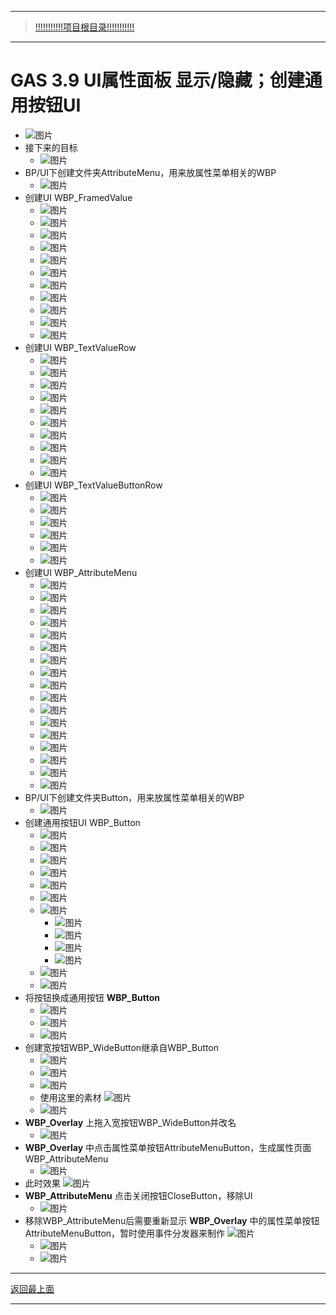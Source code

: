 ___________________________________________________________________________________________
> [!!!!!!!!!!!项目根目录!!!!!!!!!!!](./!!!!!!!!!!!项目目录!!!!!!!!!!!.md)

___________________________________________________________________________________________

# GAS 3.9 UI属性面板 显示/隐藏；创建通用按钮UI
-  ![图片](https://github.com/liyunlong618/MyNote/blob/master/%E8%99%9A%E5%B9%BBC++/%E6%A8%A1%E5%9D%97/GAS/GAS%E7%AC%AC%E4%BA%8C%E5%AD%A3-%E6%9A%97%E9%BB%91%E7%A0%B4%E5%9D%8F%E7%A5%9ELike%E6%B8%B8%E6%88%8F/%E9%85%8D%E5%9B%BE/GAS_3.9/GAS%203.9%20UI%E5%B1%9E%E6%80%A7%E9%9D%A2%E6%9D%BF%20%E6%98%BE%E7%A4%BA_%E9%9A%90%E8%97%8F%EF%BC%9B%E5%88%9B%E5%BB%BA%E9%80%9A%E7%94%A8%E6%8C%89%E9%92%AEUI-%E5%B9%95%E5%B8%83%E5%9B%BE%E7%89%87-83764-11206.png?raw=true)
- 接下来的目标
    -  ![图片](https://github.com/liyunlong618/MyNote/blob/master/%E8%99%9A%E5%B9%BBC++/%E6%A8%A1%E5%9D%97/GAS/GAS%E7%AC%AC%E4%BA%8C%E5%AD%A3-%E6%9A%97%E9%BB%91%E7%A0%B4%E5%9D%8F%E7%A5%9ELike%E6%B8%B8%E6%88%8F/%E9%85%8D%E5%9B%BE/GAS_3.9/GAS%203.9%20UI%E5%B1%9E%E6%80%A7%E9%9D%A2%E6%9D%BF%20%E6%98%BE%E7%A4%BA_%E9%9A%90%E8%97%8F%EF%BC%9B%E5%88%9B%E5%BB%BA%E9%80%9A%E7%94%A8%E6%8C%89%E9%92%AEUI-%E5%B9%95%E5%B8%83%E5%9B%BE%E7%89%87-470630-570850.png?raw=true)
- BP/UI下创建文件夹AttributeMenu，用来放属性菜单相关的WBP
    -  ![图片](https://github.com/liyunlong618/MyNote/blob/master/%E8%99%9A%E5%B9%BBC++/%E6%A8%A1%E5%9D%97/GAS/GAS%E7%AC%AC%E4%BA%8C%E5%AD%A3-%E6%9A%97%E9%BB%91%E7%A0%B4%E5%9D%8F%E7%A5%9ELike%E6%B8%B8%E6%88%8F/%E9%85%8D%E5%9B%BE/GAS_3.9/GAS%203.9%20UI%E5%B1%9E%E6%80%A7%E9%9D%A2%E6%9D%BF%20%E6%98%BE%E7%A4%BA_%E9%9A%90%E8%97%8F%EF%BC%9B%E5%88%9B%E5%BB%BA%E9%80%9A%E7%94%A8%E6%8C%89%E9%92%AEUI-%E5%B9%95%E5%B8%83%E5%9B%BE%E7%89%87-726073-746662.png?raw=true)
- 创建UI  WBP_FramedValue
    -  ![图片](https://github.com/liyunlong618/MyNote/blob/master/%E8%99%9A%E5%B9%BBC++/%E6%A8%A1%E5%9D%97/GAS/GAS%E7%AC%AC%E4%BA%8C%E5%AD%A3-%E6%9A%97%E9%BB%91%E7%A0%B4%E5%9D%8F%E7%A5%9ELike%E6%B8%B8%E6%88%8F/%E9%85%8D%E5%9B%BE/GAS_3.9/GAS%203.9%20UI%E5%B1%9E%E6%80%A7%E9%9D%A2%E6%9D%BF%20%E6%98%BE%E7%A4%BA_%E9%9A%90%E8%97%8F%EF%BC%9B%E5%88%9B%E5%BB%BA%E9%80%9A%E7%94%A8%E6%8C%89%E9%92%AEUI-%E5%B9%95%E5%B8%83%E5%9B%BE%E7%89%87-158429-951573.png?raw=true)
    -  ![图片](https://github.com/liyunlong618/MyNote/blob/master/%E8%99%9A%E5%B9%BBC++/%E6%A8%A1%E5%9D%97/GAS/GAS%E7%AC%AC%E4%BA%8C%E5%AD%A3-%E6%9A%97%E9%BB%91%E7%A0%B4%E5%9D%8F%E7%A5%9ELike%E6%B8%B8%E6%88%8F/%E9%85%8D%E5%9B%BE/GAS_3.9/GAS%203.9%20UI%E5%B1%9E%E6%80%A7%E9%9D%A2%E6%9D%BF%20%E6%98%BE%E7%A4%BA_%E9%9A%90%E8%97%8F%EF%BC%9B%E5%88%9B%E5%BB%BA%E9%80%9A%E7%94%A8%E6%8C%89%E9%92%AEUI-%E5%B9%95%E5%B8%83%E5%9B%BE%E7%89%87-457467-337250.png?raw=true)
    -  ![图片](https://github.com/liyunlong618/MyNote/blob/master/%E8%99%9A%E5%B9%BBC++/%E6%A8%A1%E5%9D%97/GAS/GAS%E7%AC%AC%E4%BA%8C%E5%AD%A3-%E6%9A%97%E9%BB%91%E7%A0%B4%E5%9D%8F%E7%A5%9ELike%E6%B8%B8%E6%88%8F/%E9%85%8D%E5%9B%BE/GAS_3.9/GAS%203.9%20UI%E5%B1%9E%E6%80%A7%E9%9D%A2%E6%9D%BF%20%E6%98%BE%E7%A4%BA_%E9%9A%90%E8%97%8F%EF%BC%9B%E5%88%9B%E5%BB%BA%E9%80%9A%E7%94%A8%E6%8C%89%E9%92%AEUI-%E5%B9%95%E5%B8%83%E5%9B%BE%E7%89%87-720561-456838.png?raw=true)
    -  ![图片](https://github.com/liyunlong618/MyNote/blob/master/%E8%99%9A%E5%B9%BBC++/%E6%A8%A1%E5%9D%97/GAS/GAS%E7%AC%AC%E4%BA%8C%E5%AD%A3-%E6%9A%97%E9%BB%91%E7%A0%B4%E5%9D%8F%E7%A5%9ELike%E6%B8%B8%E6%88%8F/%E9%85%8D%E5%9B%BE/GAS_3.9/GAS%203.9%20UI%E5%B1%9E%E6%80%A7%E9%9D%A2%E6%9D%BF%20%E6%98%BE%E7%A4%BA_%E9%9A%90%E8%97%8F%EF%BC%9B%E5%88%9B%E5%BB%BA%E9%80%9A%E7%94%A8%E6%8C%89%E9%92%AEUI-%E5%B9%95%E5%B8%83%E5%9B%BE%E7%89%87-524282-57341.png?raw=true)
    -  ![图片](https://github.com/liyunlong618/MyNote/blob/master/%E8%99%9A%E5%B9%BBC++/%E6%A8%A1%E5%9D%97/GAS/GAS%E7%AC%AC%E4%BA%8C%E5%AD%A3-%E6%9A%97%E9%BB%91%E7%A0%B4%E5%9D%8F%E7%A5%9ELike%E6%B8%B8%E6%88%8F/%E9%85%8D%E5%9B%BE/GAS_3.9/GAS%203.9%20UI%E5%B1%9E%E6%80%A7%E9%9D%A2%E6%9D%BF%20%E6%98%BE%E7%A4%BA_%E9%9A%90%E8%97%8F%EF%BC%9B%E5%88%9B%E5%BB%BA%E9%80%9A%E7%94%A8%E6%8C%89%E9%92%AEUI-%E5%B9%95%E5%B8%83%E5%9B%BE%E7%89%87-636116-432208.png?raw=true)
    -  ![图片](https://github.com/liyunlong618/MyNote/blob/master/%E8%99%9A%E5%B9%BBC++/%E6%A8%A1%E5%9D%97/GAS/GAS%E7%AC%AC%E4%BA%8C%E5%AD%A3-%E6%9A%97%E9%BB%91%E7%A0%B4%E5%9D%8F%E7%A5%9ELike%E6%B8%B8%E6%88%8F/%E9%85%8D%E5%9B%BE/GAS_3.9/GAS%203.9%20UI%E5%B1%9E%E6%80%A7%E9%9D%A2%E6%9D%BF%20%E6%98%BE%E7%A4%BA_%E9%9A%90%E8%97%8F%EF%BC%9B%E5%88%9B%E5%BB%BA%E9%80%9A%E7%94%A8%E6%8C%89%E9%92%AEUI-%E5%B9%95%E5%B8%83%E5%9B%BE%E7%89%87-893592-135524.png?raw=true)
    -  ![图片](https://github.com/liyunlong618/MyNote/blob/master/%E8%99%9A%E5%B9%BBC++/%E6%A8%A1%E5%9D%97/GAS/GAS%E7%AC%AC%E4%BA%8C%E5%AD%A3-%E6%9A%97%E9%BB%91%E7%A0%B4%E5%9D%8F%E7%A5%9ELike%E6%B8%B8%E6%88%8F/%E9%85%8D%E5%9B%BE/GAS_3.9/GAS%203.9%20UI%E5%B1%9E%E6%80%A7%E9%9D%A2%E6%9D%BF%20%E6%98%BE%E7%A4%BA_%E9%9A%90%E8%97%8F%EF%BC%9B%E5%88%9B%E5%BB%BA%E9%80%9A%E7%94%A8%E6%8C%89%E9%92%AEUI-%E5%B9%95%E5%B8%83%E5%9B%BE%E7%89%87-925716-21648.png?raw=true)
    -  ![图片](https://github.com/liyunlong618/MyNote/blob/master/%E8%99%9A%E5%B9%BBC++/%E6%A8%A1%E5%9D%97/GAS/GAS%E7%AC%AC%E4%BA%8C%E5%AD%A3-%E6%9A%97%E9%BB%91%E7%A0%B4%E5%9D%8F%E7%A5%9ELike%E6%B8%B8%E6%88%8F/%E9%85%8D%E5%9B%BE/GAS_3.9/GAS%203.9%20UI%E5%B1%9E%E6%80%A7%E9%9D%A2%E6%9D%BF%20%E6%98%BE%E7%A4%BA_%E9%9A%90%E8%97%8F%EF%BC%9B%E5%88%9B%E5%BB%BA%E9%80%9A%E7%94%A8%E6%8C%89%E9%92%AEUI-%E5%B9%95%E5%B8%83%E5%9B%BE%E7%89%87-813389-973128.png?raw=true)
    -  ![图片](https://github.com/liyunlong618/MyNote/blob/master/%E8%99%9A%E5%B9%BBC++/%E6%A8%A1%E5%9D%97/GAS/GAS%E7%AC%AC%E4%BA%8C%E5%AD%A3-%E6%9A%97%E9%BB%91%E7%A0%B4%E5%9D%8F%E7%A5%9ELike%E6%B8%B8%E6%88%8F/%E9%85%8D%E5%9B%BE/GAS_3.9/GAS%203.9%20UI%E5%B1%9E%E6%80%A7%E9%9D%A2%E6%9D%BF%20%E6%98%BE%E7%A4%BA_%E9%9A%90%E8%97%8F%EF%BC%9B%E5%88%9B%E5%BB%BA%E9%80%9A%E7%94%A8%E6%8C%89%E9%92%AEUI-%E5%B9%95%E5%B8%83%E5%9B%BE%E7%89%87-596641-597505.png?raw=true)
    -  ![图片](https://github.com/liyunlong618/MyNote/blob/master/%E8%99%9A%E5%B9%BBC++/%E6%A8%A1%E5%9D%97/GAS/GAS%E7%AC%AC%E4%BA%8C%E5%AD%A3-%E6%9A%97%E9%BB%91%E7%A0%B4%E5%9D%8F%E7%A5%9ELike%E6%B8%B8%E6%88%8F/%E9%85%8D%E5%9B%BE/GAS_3.9/GAS%203.9%20UI%E5%B1%9E%E6%80%A7%E9%9D%A2%E6%9D%BF%20%E6%98%BE%E7%A4%BA_%E9%9A%90%E8%97%8F%EF%BC%9B%E5%88%9B%E5%BB%BA%E9%80%9A%E7%94%A8%E6%8C%89%E9%92%AEUI-%E5%B9%95%E5%B8%83%E5%9B%BE%E7%89%87-979518-483397.png?raw=true)
    -  ![图片](https://github.com/liyunlong618/MyNote/blob/master/%E8%99%9A%E5%B9%BBC++/%E6%A8%A1%E5%9D%97/GAS/GAS%E7%AC%AC%E4%BA%8C%E5%AD%A3-%E6%9A%97%E9%BB%91%E7%A0%B4%E5%9D%8F%E7%A5%9ELike%E6%B8%B8%E6%88%8F/%E9%85%8D%E5%9B%BE/GAS_3.9/GAS%203.9%20UI%E5%B1%9E%E6%80%A7%E9%9D%A2%E6%9D%BF%20%E6%98%BE%E7%A4%BA_%E9%9A%90%E8%97%8F%EF%BC%9B%E5%88%9B%E5%BB%BA%E9%80%9A%E7%94%A8%E6%8C%89%E9%92%AEUI-%E5%B9%95%E5%B8%83%E5%9B%BE%E7%89%87-211732-380954.png?raw=true)
- 创建UI  WBP_TextValueRow
    -  ![图片](https://github.com/liyunlong618/MyNote/blob/master/%E8%99%9A%E5%B9%BBC++/%E6%A8%A1%E5%9D%97/GAS/GAS%E7%AC%AC%E4%BA%8C%E5%AD%A3-%E6%9A%97%E9%BB%91%E7%A0%B4%E5%9D%8F%E7%A5%9ELike%E6%B8%B8%E6%88%8F/%E9%85%8D%E5%9B%BE/GAS_3.9/GAS%203.9%20UI%E5%B1%9E%E6%80%A7%E9%9D%A2%E6%9D%BF%20%E6%98%BE%E7%A4%BA_%E9%9A%90%E8%97%8F%EF%BC%9B%E5%88%9B%E5%BB%BA%E9%80%9A%E7%94%A8%E6%8C%89%E9%92%AEUI-%E5%B9%95%E5%B8%83%E5%9B%BE%E7%89%87-964456-857088.png?raw=true)
    -  ![图片](https://github.com/liyunlong618/MyNote/blob/master/%E8%99%9A%E5%B9%BBC++/%E6%A8%A1%E5%9D%97/GAS/GAS%E7%AC%AC%E4%BA%8C%E5%AD%A3-%E6%9A%97%E9%BB%91%E7%A0%B4%E5%9D%8F%E7%A5%9ELike%E6%B8%B8%E6%88%8F/%E9%85%8D%E5%9B%BE/GAS_3.9/GAS%203.9%20UI%E5%B1%9E%E6%80%A7%E9%9D%A2%E6%9D%BF%20%E6%98%BE%E7%A4%BA_%E9%9A%90%E8%97%8F%EF%BC%9B%E5%88%9B%E5%BB%BA%E9%80%9A%E7%94%A8%E6%8C%89%E9%92%AEUI-%E5%B9%95%E5%B8%83%E5%9B%BE%E7%89%87-165835-643184.png?raw=true)
    -  ![图片](https://github.com/liyunlong618/MyNote/blob/master/%E8%99%9A%E5%B9%BBC++/%E6%A8%A1%E5%9D%97/GAS/GAS%E7%AC%AC%E4%BA%8C%E5%AD%A3-%E6%9A%97%E9%BB%91%E7%A0%B4%E5%9D%8F%E7%A5%9ELike%E6%B8%B8%E6%88%8F/%E9%85%8D%E5%9B%BE/GAS_3.9/GAS%203.9%20UI%E5%B1%9E%E6%80%A7%E9%9D%A2%E6%9D%BF%20%E6%98%BE%E7%A4%BA_%E9%9A%90%E8%97%8F%EF%BC%9B%E5%88%9B%E5%BB%BA%E9%80%9A%E7%94%A8%E6%8C%89%E9%92%AEUI-%E5%B9%95%E5%B8%83%E5%9B%BE%E7%89%87-566612-149747.png?raw=true)
    -  ![图片](https://github.com/liyunlong618/MyNote/blob/master/%E8%99%9A%E5%B9%BBC++/%E6%A8%A1%E5%9D%97/GAS/GAS%E7%AC%AC%E4%BA%8C%E5%AD%A3-%E6%9A%97%E9%BB%91%E7%A0%B4%E5%9D%8F%E7%A5%9ELike%E6%B8%B8%E6%88%8F/%E9%85%8D%E5%9B%BE/GAS_3.9/GAS%203.9%20UI%E5%B1%9E%E6%80%A7%E9%9D%A2%E6%9D%BF%20%E6%98%BE%E7%A4%BA_%E9%9A%90%E8%97%8F%EF%BC%9B%E5%88%9B%E5%BB%BA%E9%80%9A%E7%94%A8%E6%8C%89%E9%92%AEUI-%E5%B9%95%E5%B8%83%E5%9B%BE%E7%89%87-489218-991930.png?raw=true)
    -  ![图片](https://github.com/liyunlong618/MyNote/blob/master/%E8%99%9A%E5%B9%BBC++/%E6%A8%A1%E5%9D%97/GAS/GAS%E7%AC%AC%E4%BA%8C%E5%AD%A3-%E6%9A%97%E9%BB%91%E7%A0%B4%E5%9D%8F%E7%A5%9ELike%E6%B8%B8%E6%88%8F/%E9%85%8D%E5%9B%BE/GAS_3.9/GAS%203.9%20UI%E5%B1%9E%E6%80%A7%E9%9D%A2%E6%9D%BF%20%E6%98%BE%E7%A4%BA_%E9%9A%90%E8%97%8F%EF%BC%9B%E5%88%9B%E5%BB%BA%E9%80%9A%E7%94%A8%E6%8C%89%E9%92%AEUI-%E5%B9%95%E5%B8%83%E5%9B%BE%E7%89%87-227182-495587.png?raw=true)
    -  ![图片](https://github.com/liyunlong618/MyNote/blob/master/%E8%99%9A%E5%B9%BBC++/%E6%A8%A1%E5%9D%97/GAS/GAS%E7%AC%AC%E4%BA%8C%E5%AD%A3-%E6%9A%97%E9%BB%91%E7%A0%B4%E5%9D%8F%E7%A5%9ELike%E6%B8%B8%E6%88%8F/%E9%85%8D%E5%9B%BE/GAS_3.9/GAS%203.9%20UI%E5%B1%9E%E6%80%A7%E9%9D%A2%E6%9D%BF%20%E6%98%BE%E7%A4%BA_%E9%9A%90%E8%97%8F%EF%BC%9B%E5%88%9B%E5%BB%BA%E9%80%9A%E7%94%A8%E6%8C%89%E9%92%AEUI-%E5%B9%95%E5%B8%83%E5%9B%BE%E7%89%87-891871-332452.png?raw=true)
    -  ![图片](https://github.com/liyunlong618/MyNote/blob/master/%E8%99%9A%E5%B9%BBC++/%E6%A8%A1%E5%9D%97/GAS/GAS%E7%AC%AC%E4%BA%8C%E5%AD%A3-%E6%9A%97%E9%BB%91%E7%A0%B4%E5%9D%8F%E7%A5%9ELike%E6%B8%B8%E6%88%8F/%E9%85%8D%E5%9B%BE/GAS_3.9/GAS%203.9%20UI%E5%B1%9E%E6%80%A7%E9%9D%A2%E6%9D%BF%20%E6%98%BE%E7%A4%BA_%E9%9A%90%E8%97%8F%EF%BC%9B%E5%88%9B%E5%BB%BA%E9%80%9A%E7%94%A8%E6%8C%89%E9%92%AEUI-%E5%B9%95%E5%B8%83%E5%9B%BE%E7%89%87-766532-550197.png?raw=true)
    -  ![图片](https://github.com/liyunlong618/MyNote/blob/master/%E8%99%9A%E5%B9%BBC++/%E6%A8%A1%E5%9D%97/GAS/GAS%E7%AC%AC%E4%BA%8C%E5%AD%A3-%E6%9A%97%E9%BB%91%E7%A0%B4%E5%9D%8F%E7%A5%9ELike%E6%B8%B8%E6%88%8F/%E9%85%8D%E5%9B%BE/GAS_3.9/GAS%203.9%20UI%E5%B1%9E%E6%80%A7%E9%9D%A2%E6%9D%BF%20%E6%98%BE%E7%A4%BA_%E9%9A%90%E8%97%8F%EF%BC%9B%E5%88%9B%E5%BB%BA%E9%80%9A%E7%94%A8%E6%8C%89%E9%92%AEUI-%E5%B9%95%E5%B8%83%E5%9B%BE%E7%89%87-573172-953101.png?raw=true)
    -  ![图片](https://github.com/liyunlong618/MyNote/blob/master/%E8%99%9A%E5%B9%BBC++/%E6%A8%A1%E5%9D%97/GAS/GAS%E7%AC%AC%E4%BA%8C%E5%AD%A3-%E6%9A%97%E9%BB%91%E7%A0%B4%E5%9D%8F%E7%A5%9ELike%E6%B8%B8%E6%88%8F/%E9%85%8D%E5%9B%BE/GAS_3.9/GAS%203.9%20UI%E5%B1%9E%E6%80%A7%E9%9D%A2%E6%9D%BF%20%E6%98%BE%E7%A4%BA_%E9%9A%90%E8%97%8F%EF%BC%9B%E5%88%9B%E5%BB%BA%E9%80%9A%E7%94%A8%E6%8C%89%E9%92%AEUI-%E5%B9%95%E5%B8%83%E5%9B%BE%E7%89%87-639605-795411.png?raw=true)
    -  ![图片](https://github.com/liyunlong618/MyNote/blob/master/%E8%99%9A%E5%B9%BBC++/%E6%A8%A1%E5%9D%97/GAS/GAS%E7%AC%AC%E4%BA%8C%E5%AD%A3-%E6%9A%97%E9%BB%91%E7%A0%B4%E5%9D%8F%E7%A5%9ELike%E6%B8%B8%E6%88%8F/%E9%85%8D%E5%9B%BE/GAS_3.9/GAS%203.9%20UI%E5%B1%9E%E6%80%A7%E9%9D%A2%E6%9D%BF%20%E6%98%BE%E7%A4%BA_%E9%9A%90%E8%97%8F%EF%BC%9B%E5%88%9B%E5%BB%BA%E9%80%9A%E7%94%A8%E6%8C%89%E9%92%AEUI-%E5%B9%95%E5%B8%83%E5%9B%BE%E7%89%87-359768-597948.png?raw=true)
- 创建UI  WBP_TextValueButtonRow
    -  ![图片](https://github.com/liyunlong618/MyNote/blob/master/%E8%99%9A%E5%B9%BBC++/%E6%A8%A1%E5%9D%97/GAS/GAS%E7%AC%AC%E4%BA%8C%E5%AD%A3-%E6%9A%97%E9%BB%91%E7%A0%B4%E5%9D%8F%E7%A5%9ELike%E6%B8%B8%E6%88%8F/%E9%85%8D%E5%9B%BE/GAS_3.9/GAS%203.9%20UI%E5%B1%9E%E6%80%A7%E9%9D%A2%E6%9D%BF%20%E6%98%BE%E7%A4%BA_%E9%9A%90%E8%97%8F%EF%BC%9B%E5%88%9B%E5%BB%BA%E9%80%9A%E7%94%A8%E6%8C%89%E9%92%AEUI-%E5%B9%95%E5%B8%83%E5%9B%BE%E7%89%87-823652-335939.png?raw=true)
    -  ![图片](https://github.com/liyunlong618/MyNote/blob/master/%E8%99%9A%E5%B9%BBC++/%E6%A8%A1%E5%9D%97/GAS/GAS%E7%AC%AC%E4%BA%8C%E5%AD%A3-%E6%9A%97%E9%BB%91%E7%A0%B4%E5%9D%8F%E7%A5%9ELike%E6%B8%B8%E6%88%8F/%E9%85%8D%E5%9B%BE/GAS_3.9/GAS%203.9%20UI%E5%B1%9E%E6%80%A7%E9%9D%A2%E6%9D%BF%20%E6%98%BE%E7%A4%BA_%E9%9A%90%E8%97%8F%EF%BC%9B%E5%88%9B%E5%BB%BA%E9%80%9A%E7%94%A8%E6%8C%89%E9%92%AEUI-%E5%B9%95%E5%B8%83%E5%9B%BE%E7%89%87-109751-437860.png?raw=true)
    -  ![图片](https://github.com/liyunlong618/MyNote/blob/master/%E8%99%9A%E5%B9%BBC++/%E6%A8%A1%E5%9D%97/GAS/GAS%E7%AC%AC%E4%BA%8C%E5%AD%A3-%E6%9A%97%E9%BB%91%E7%A0%B4%E5%9D%8F%E7%A5%9ELike%E6%B8%B8%E6%88%8F/%E9%85%8D%E5%9B%BE/GAS_3.9/GAS%203.9%20UI%E5%B1%9E%E6%80%A7%E9%9D%A2%E6%9D%BF%20%E6%98%BE%E7%A4%BA_%E9%9A%90%E8%97%8F%EF%BC%9B%E5%88%9B%E5%BB%BA%E9%80%9A%E7%94%A8%E6%8C%89%E9%92%AEUI-%E5%B9%95%E5%B8%83%E5%9B%BE%E7%89%87-815799-114886.png?raw=true)
    -  ![图片](https://github.com/liyunlong618/MyNote/blob/master/%E8%99%9A%E5%B9%BBC++/%E6%A8%A1%E5%9D%97/GAS/GAS%E7%AC%AC%E4%BA%8C%E5%AD%A3-%E6%9A%97%E9%BB%91%E7%A0%B4%E5%9D%8F%E7%A5%9ELike%E6%B8%B8%E6%88%8F/%E9%85%8D%E5%9B%BE/GAS_3.9/GAS%203.9%20UI%E5%B1%9E%E6%80%A7%E9%9D%A2%E6%9D%BF%20%E6%98%BE%E7%A4%BA_%E9%9A%90%E8%97%8F%EF%BC%9B%E5%88%9B%E5%BB%BA%E9%80%9A%E7%94%A8%E6%8C%89%E9%92%AEUI-%E5%B9%95%E5%B8%83%E5%9B%BE%E7%89%87-834858-385680.png?raw=true)
    -  ![图片](https://github.com/liyunlong618/MyNote/blob/master/%E8%99%9A%E5%B9%BBC++/%E6%A8%A1%E5%9D%97/GAS/GAS%E7%AC%AC%E4%BA%8C%E5%AD%A3-%E6%9A%97%E9%BB%91%E7%A0%B4%E5%9D%8F%E7%A5%9ELike%E6%B8%B8%E6%88%8F/%E9%85%8D%E5%9B%BE/GAS_3.9/GAS%203.9%20UI%E5%B1%9E%E6%80%A7%E9%9D%A2%E6%9D%BF%20%E6%98%BE%E7%A4%BA_%E9%9A%90%E8%97%8F%EF%BC%9B%E5%88%9B%E5%BB%BA%E9%80%9A%E7%94%A8%E6%8C%89%E9%92%AEUI-%E5%B9%95%E5%B8%83%E5%9B%BE%E7%89%87-282645-590563.png?raw=true)
    -  ![图片](https://github.com/liyunlong618/MyNote/blob/master/%E8%99%9A%E5%B9%BBC++/%E6%A8%A1%E5%9D%97/GAS/GAS%E7%AC%AC%E4%BA%8C%E5%AD%A3-%E6%9A%97%E9%BB%91%E7%A0%B4%E5%9D%8F%E7%A5%9ELike%E6%B8%B8%E6%88%8F/%E9%85%8D%E5%9B%BE/GAS_3.9/GAS%203.9%20UI%E5%B1%9E%E6%80%A7%E9%9D%A2%E6%9D%BF%20%E6%98%BE%E7%A4%BA_%E9%9A%90%E8%97%8F%EF%BC%9B%E5%88%9B%E5%BB%BA%E9%80%9A%E7%94%A8%E6%8C%89%E9%92%AEUI-%E5%B9%95%E5%B8%83%E5%9B%BE%E7%89%87-139505-388952.png?raw=true)
- 创建UI  WBP_AttributeMenu
    -  ![图片](https://github.com/liyunlong618/MyNote/blob/master/%E8%99%9A%E5%B9%BBC++/%E6%A8%A1%E5%9D%97/GAS/GAS%E7%AC%AC%E4%BA%8C%E5%AD%A3-%E6%9A%97%E9%BB%91%E7%A0%B4%E5%9D%8F%E7%A5%9ELike%E6%B8%B8%E6%88%8F/%E9%85%8D%E5%9B%BE/GAS_3.9/GAS%203.9%20UI%E5%B1%9E%E6%80%A7%E9%9D%A2%E6%9D%BF%20%E6%98%BE%E7%A4%BA_%E9%9A%90%E8%97%8F%EF%BC%9B%E5%88%9B%E5%BB%BA%E9%80%9A%E7%94%A8%E6%8C%89%E9%92%AEUI-%E5%B9%95%E5%B8%83%E5%9B%BE%E7%89%87-822765-259834.png?raw=true)
    -  ![图片](https://github.com/liyunlong618/MyNote/blob/master/%E8%99%9A%E5%B9%BBC++/%E6%A8%A1%E5%9D%97/GAS/GAS%E7%AC%AC%E4%BA%8C%E5%AD%A3-%E6%9A%97%E9%BB%91%E7%A0%B4%E5%9D%8F%E7%A5%9ELike%E6%B8%B8%E6%88%8F/%E9%85%8D%E5%9B%BE/GAS_3.9/GAS%203.9%20UI%E5%B1%9E%E6%80%A7%E9%9D%A2%E6%9D%BF%20%E6%98%BE%E7%A4%BA_%E9%9A%90%E8%97%8F%EF%BC%9B%E5%88%9B%E5%BB%BA%E9%80%9A%E7%94%A8%E6%8C%89%E9%92%AEUI-%E5%B9%95%E5%B8%83%E5%9B%BE%E7%89%87-667857-100892.png?raw=true)
    -  ![图片](https://github.com/liyunlong618/MyNote/blob/master/%E8%99%9A%E5%B9%BBC++/%E6%A8%A1%E5%9D%97/GAS/GAS%E7%AC%AC%E4%BA%8C%E5%AD%A3-%E6%9A%97%E9%BB%91%E7%A0%B4%E5%9D%8F%E7%A5%9ELike%E6%B8%B8%E6%88%8F/%E9%85%8D%E5%9B%BE/GAS_3.9/GAS%203.9%20UI%E5%B1%9E%E6%80%A7%E9%9D%A2%E6%9D%BF%20%E6%98%BE%E7%A4%BA_%E9%9A%90%E8%97%8F%EF%BC%9B%E5%88%9B%E5%BB%BA%E9%80%9A%E7%94%A8%E6%8C%89%E9%92%AEUI-%E5%B9%95%E5%B8%83%E5%9B%BE%E7%89%87-3307-470346.png?raw=true)
    -  ![图片](https://github.com/liyunlong618/MyNote/blob/master/%E8%99%9A%E5%B9%BBC++/%E6%A8%A1%E5%9D%97/GAS/GAS%E7%AC%AC%E4%BA%8C%E5%AD%A3-%E6%9A%97%E9%BB%91%E7%A0%B4%E5%9D%8F%E7%A5%9ELike%E6%B8%B8%E6%88%8F/%E9%85%8D%E5%9B%BE/GAS_3.9/GAS%203.9%20UI%E5%B1%9E%E6%80%A7%E9%9D%A2%E6%9D%BF%20%E6%98%BE%E7%A4%BA_%E9%9A%90%E8%97%8F%EF%BC%9B%E5%88%9B%E5%BB%BA%E9%80%9A%E7%94%A8%E6%8C%89%E9%92%AEUI-%E5%B9%95%E5%B8%83%E5%9B%BE%E7%89%87-849487-268446.png?raw=true)
    -  ![图片](https://github.com/liyunlong618/MyNote/blob/master/%E8%99%9A%E5%B9%BBC++/%E6%A8%A1%E5%9D%97/GAS/GAS%E7%AC%AC%E4%BA%8C%E5%AD%A3-%E6%9A%97%E9%BB%91%E7%A0%B4%E5%9D%8F%E7%A5%9ELike%E6%B8%B8%E6%88%8F/%E9%85%8D%E5%9B%BE/GAS_3.9/GAS%203.9%20UI%E5%B1%9E%E6%80%A7%E9%9D%A2%E6%9D%BF%20%E6%98%BE%E7%A4%BA_%E9%9A%90%E8%97%8F%EF%BC%9B%E5%88%9B%E5%BB%BA%E9%80%9A%E7%94%A8%E6%8C%89%E9%92%AEUI-%E5%B9%95%E5%B8%83%E5%9B%BE%E7%89%87-959707-646674.png?raw=true)
    -  ![图片](https://github.com/liyunlong618/MyNote/blob/master/%E8%99%9A%E5%B9%BBC++/%E6%A8%A1%E5%9D%97/GAS/GAS%E7%AC%AC%E4%BA%8C%E5%AD%A3-%E6%9A%97%E9%BB%91%E7%A0%B4%E5%9D%8F%E7%A5%9ELike%E6%B8%B8%E6%88%8F/%E9%85%8D%E5%9B%BE/GAS_3.9/GAS%203.9%20UI%E5%B1%9E%E6%80%A7%E9%9D%A2%E6%9D%BF%20%E6%98%BE%E7%A4%BA_%E9%9A%90%E8%97%8F%EF%BC%9B%E5%88%9B%E5%BB%BA%E9%80%9A%E7%94%A8%E6%8C%89%E9%92%AEUI-%E5%B9%95%E5%B8%83%E5%9B%BE%E7%89%87-899431-342133.png?raw=true)
    -  ![图片](https://github.com/liyunlong618/MyNote/blob/master/%E8%99%9A%E5%B9%BBC++/%E6%A8%A1%E5%9D%97/GAS/GAS%E7%AC%AC%E4%BA%8C%E5%AD%A3-%E6%9A%97%E9%BB%91%E7%A0%B4%E5%9D%8F%E7%A5%9ELike%E6%B8%B8%E6%88%8F/%E9%85%8D%E5%9B%BE/GAS_3.9/GAS%203.9%20UI%E5%B1%9E%E6%80%A7%E9%9D%A2%E6%9D%BF%20%E6%98%BE%E7%A4%BA_%E9%9A%90%E8%97%8F%EF%BC%9B%E5%88%9B%E5%BB%BA%E9%80%9A%E7%94%A8%E6%8C%89%E9%92%AEUI-%E5%B9%95%E5%B8%83%E5%9B%BE%E7%89%87-16715-768229.png?raw=true)
    -  ![图片](https://github.com/liyunlong618/MyNote/blob/master/%E8%99%9A%E5%B9%BBC++/%E6%A8%A1%E5%9D%97/GAS/GAS%E7%AC%AC%E4%BA%8C%E5%AD%A3-%E6%9A%97%E9%BB%91%E7%A0%B4%E5%9D%8F%E7%A5%9ELike%E6%B8%B8%E6%88%8F/%E9%85%8D%E5%9B%BE/GAS_3.9/GAS%203.9%20UI%E5%B1%9E%E6%80%A7%E9%9D%A2%E6%9D%BF%20%E6%98%BE%E7%A4%BA_%E9%9A%90%E8%97%8F%EF%BC%9B%E5%88%9B%E5%BB%BA%E9%80%9A%E7%94%A8%E6%8C%89%E9%92%AEUI-%E5%B9%95%E5%B8%83%E5%9B%BE%E7%89%87-740034-460209.png?raw=true)
    -  ![图片](https://github.com/liyunlong618/MyNote/blob/master/%E8%99%9A%E5%B9%BBC++/%E6%A8%A1%E5%9D%97/GAS/GAS%E7%AC%AC%E4%BA%8C%E5%AD%A3-%E6%9A%97%E9%BB%91%E7%A0%B4%E5%9D%8F%E7%A5%9ELike%E6%B8%B8%E6%88%8F/%E9%85%8D%E5%9B%BE/GAS_3.9/GAS%203.9%20UI%E5%B1%9E%E6%80%A7%E9%9D%A2%E6%9D%BF%20%E6%98%BE%E7%A4%BA_%E9%9A%90%E8%97%8F%EF%BC%9B%E5%88%9B%E5%BB%BA%E9%80%9A%E7%94%A8%E6%8C%89%E9%92%AEUI-%E5%B9%95%E5%B8%83%E5%9B%BE%E7%89%87-4337-763889.png?raw=true)
    -  ![图片](https://github.com/liyunlong618/MyNote/blob/master/%E8%99%9A%E5%B9%BBC++/%E6%A8%A1%E5%9D%97/GAS/GAS%E7%AC%AC%E4%BA%8C%E5%AD%A3-%E6%9A%97%E9%BB%91%E7%A0%B4%E5%9D%8F%E7%A5%9ELike%E6%B8%B8%E6%88%8F/%E9%85%8D%E5%9B%BE/GAS_3.9/GAS%203.9%20UI%E5%B1%9E%E6%80%A7%E9%9D%A2%E6%9D%BF%20%E6%98%BE%E7%A4%BA_%E9%9A%90%E8%97%8F%EF%BC%9B%E5%88%9B%E5%BB%BA%E9%80%9A%E7%94%A8%E6%8C%89%E9%92%AEUI-%E5%B9%95%E5%B8%83%E5%9B%BE%E7%89%87-674838-941796.png?raw=true)
    -  ![图片](https://github.com/liyunlong618/MyNote/blob/master/%E8%99%9A%E5%B9%BBC++/%E6%A8%A1%E5%9D%97/GAS/GAS%E7%AC%AC%E4%BA%8C%E5%AD%A3-%E6%9A%97%E9%BB%91%E7%A0%B4%E5%9D%8F%E7%A5%9ELike%E6%B8%B8%E6%88%8F/%E9%85%8D%E5%9B%BE/GAS_3.9/GAS%203.9%20UI%E5%B1%9E%E6%80%A7%E9%9D%A2%E6%9D%BF%20%E6%98%BE%E7%A4%BA_%E9%9A%90%E8%97%8F%EF%BC%9B%E5%88%9B%E5%BB%BA%E9%80%9A%E7%94%A8%E6%8C%89%E9%92%AEUI-%E5%B9%95%E5%B8%83%E5%9B%BE%E7%89%87-916519-931144.png?raw=true)
    -  ![图片](https://github.com/liyunlong618/MyNote/blob/master/%E8%99%9A%E5%B9%BBC++/%E6%A8%A1%E5%9D%97/GAS/GAS%E7%AC%AC%E4%BA%8C%E5%AD%A3-%E6%9A%97%E9%BB%91%E7%A0%B4%E5%9D%8F%E7%A5%9ELike%E6%B8%B8%E6%88%8F/%E9%85%8D%E5%9B%BE/GAS_3.9/GAS%203.9%20UI%E5%B1%9E%E6%80%A7%E9%9D%A2%E6%9D%BF%20%E6%98%BE%E7%A4%BA_%E9%9A%90%E8%97%8F%EF%BC%9B%E5%88%9B%E5%BB%BA%E9%80%9A%E7%94%A8%E6%8C%89%E9%92%AEUI-%E5%B9%95%E5%B8%83%E5%9B%BE%E7%89%87-32280-404813.png?raw=true)
    -  ![图片](https://github.com/liyunlong618/MyNote/blob/master/%E8%99%9A%E5%B9%BBC++/%E6%A8%A1%E5%9D%97/GAS/GAS%E7%AC%AC%E4%BA%8C%E5%AD%A3-%E6%9A%97%E9%BB%91%E7%A0%B4%E5%9D%8F%E7%A5%9ELike%E6%B8%B8%E6%88%8F/%E9%85%8D%E5%9B%BE/GAS_3.9/GAS%203.9%20UI%E5%B1%9E%E6%80%A7%E9%9D%A2%E6%9D%BF%20%E6%98%BE%E7%A4%BA_%E9%9A%90%E8%97%8F%EF%BC%9B%E5%88%9B%E5%BB%BA%E9%80%9A%E7%94%A8%E6%8C%89%E9%92%AEUI-%E5%B9%95%E5%B8%83%E5%9B%BE%E7%89%87-560200-37797.png?raw=true)
    -  ![图片](https://github.com/liyunlong618/MyNote/blob/master/%E8%99%9A%E5%B9%BBC++/%E6%A8%A1%E5%9D%97/GAS/GAS%E7%AC%AC%E4%BA%8C%E5%AD%A3-%E6%9A%97%E9%BB%91%E7%A0%B4%E5%9D%8F%E7%A5%9ELike%E6%B8%B8%E6%88%8F/%E9%85%8D%E5%9B%BE/GAS_3.9/GAS%203.9%20UI%E5%B1%9E%E6%80%A7%E9%9D%A2%E6%9D%BF%20%E6%98%BE%E7%A4%BA_%E9%9A%90%E8%97%8F%EF%BC%9B%E5%88%9B%E5%BB%BA%E9%80%9A%E7%94%A8%E6%8C%89%E9%92%AEUI-%E5%B9%95%E5%B8%83%E5%9B%BE%E7%89%87-899856-18053.png?raw=true)
    -  ![图片](https://github.com/liyunlong618/MyNote/blob/master/%E8%99%9A%E5%B9%BBC++/%E6%A8%A1%E5%9D%97/GAS/GAS%E7%AC%AC%E4%BA%8C%E5%AD%A3-%E6%9A%97%E9%BB%91%E7%A0%B4%E5%9D%8F%E7%A5%9ELike%E6%B8%B8%E6%88%8F/%E9%85%8D%E5%9B%BE/GAS_3.9/GAS%203.9%20UI%E5%B1%9E%E6%80%A7%E9%9D%A2%E6%9D%BF%20%E6%98%BE%E7%A4%BA_%E9%9A%90%E8%97%8F%EF%BC%9B%E5%88%9B%E5%BB%BA%E9%80%9A%E7%94%A8%E6%8C%89%E9%92%AEUI-%E5%B9%95%E5%B8%83%E5%9B%BE%E7%89%87-362094-388026.png?raw=true)
    -  ![图片](https://github.com/liyunlong618/MyNote/blob/master/%E8%99%9A%E5%B9%BBC++/%E6%A8%A1%E5%9D%97/GAS/GAS%E7%AC%AC%E4%BA%8C%E5%AD%A3-%E6%9A%97%E9%BB%91%E7%A0%B4%E5%9D%8F%E7%A5%9ELike%E6%B8%B8%E6%88%8F/%E9%85%8D%E5%9B%BE/GAS_3.9/GAS%203.9%20UI%E5%B1%9E%E6%80%A7%E9%9D%A2%E6%9D%BF%20%E6%98%BE%E7%A4%BA_%E9%9A%90%E8%97%8F%EF%BC%9B%E5%88%9B%E5%BB%BA%E9%80%9A%E7%94%A8%E6%8C%89%E9%92%AEUI-%E5%B9%95%E5%B8%83%E5%9B%BE%E7%89%87-646159-668015.png?raw=true)
    -  ![图片](https://github.com/liyunlong618/MyNote/blob/master/%E8%99%9A%E5%B9%BBC++/%E6%A8%A1%E5%9D%97/GAS/GAS%E7%AC%AC%E4%BA%8C%E5%AD%A3-%E6%9A%97%E9%BB%91%E7%A0%B4%E5%9D%8F%E7%A5%9ELike%E6%B8%B8%E6%88%8F/%E9%85%8D%E5%9B%BE/GAS_3.9/GAS%203.9%20UI%E5%B1%9E%E6%80%A7%E9%9D%A2%E6%9D%BF%20%E6%98%BE%E7%A4%BA_%E9%9A%90%E8%97%8F%EF%BC%9B%E5%88%9B%E5%BB%BA%E9%80%9A%E7%94%A8%E6%8C%89%E9%92%AEUI-%E5%B9%95%E5%B8%83%E5%9B%BE%E7%89%87-285698-952419.png?raw=true)
- BP/UI下创建文件夹Button，用来放属性菜单相关的WBP
    -  ![图片](https://github.com/liyunlong618/MyNote/blob/master/%E8%99%9A%E5%B9%BBC++/%E6%A8%A1%E5%9D%97/GAS/GAS%E7%AC%AC%E4%BA%8C%E5%AD%A3-%E6%9A%97%E9%BB%91%E7%A0%B4%E5%9D%8F%E7%A5%9ELike%E6%B8%B8%E6%88%8F/%E9%85%8D%E5%9B%BE/GAS_3.9/GAS%203.9%20UI%E5%B1%9E%E6%80%A7%E9%9D%A2%E6%9D%BF%20%E6%98%BE%E7%A4%BA_%E9%9A%90%E8%97%8F%EF%BC%9B%E5%88%9B%E5%BB%BA%E9%80%9A%E7%94%A8%E6%8C%89%E9%92%AEUI-%E5%B9%95%E5%B8%83%E5%9B%BE%E7%89%87-475872-922891.png?raw=true)
- 创建通用按钮UI  WBP_Button
    -  ![图片](https://github.com/liyunlong618/MyNote/blob/master/%E8%99%9A%E5%B9%BBC++/%E6%A8%A1%E5%9D%97/GAS/GAS%E7%AC%AC%E4%BA%8C%E5%AD%A3-%E6%9A%97%E9%BB%91%E7%A0%B4%E5%9D%8F%E7%A5%9ELike%E6%B8%B8%E6%88%8F/%E9%85%8D%E5%9B%BE/GAS_3.9/GAS%203.9%20UI%E5%B1%9E%E6%80%A7%E9%9D%A2%E6%9D%BF%20%E6%98%BE%E7%A4%BA_%E9%9A%90%E8%97%8F%EF%BC%9B%E5%88%9B%E5%BB%BA%E9%80%9A%E7%94%A8%E6%8C%89%E9%92%AEUI-%E5%B9%95%E5%B8%83%E5%9B%BE%E7%89%87-571398-760215.png?raw=true)
    -  ![图片](https://github.com/liyunlong618/MyNote/blob/master/%E8%99%9A%E5%B9%BBC++/%E6%A8%A1%E5%9D%97/GAS/GAS%E7%AC%AC%E4%BA%8C%E5%AD%A3-%E6%9A%97%E9%BB%91%E7%A0%B4%E5%9D%8F%E7%A5%9ELike%E6%B8%B8%E6%88%8F/%E9%85%8D%E5%9B%BE/GAS_3.9/GAS%203.9%20UI%E5%B1%9E%E6%80%A7%E9%9D%A2%E6%9D%BF%20%E6%98%BE%E7%A4%BA_%E9%9A%90%E8%97%8F%EF%BC%9B%E5%88%9B%E5%BB%BA%E9%80%9A%E7%94%A8%E6%8C%89%E9%92%AEUI-%E5%B9%95%E5%B8%83%E5%9B%BE%E7%89%87-527325-940070.png?raw=true)
    -  ![图片](https://github.com/liyunlong618/MyNote/blob/master/%E8%99%9A%E5%B9%BBC++/%E6%A8%A1%E5%9D%97/GAS/GAS%E7%AC%AC%E4%BA%8C%E5%AD%A3-%E6%9A%97%E9%BB%91%E7%A0%B4%E5%9D%8F%E7%A5%9ELike%E6%B8%B8%E6%88%8F/%E9%85%8D%E5%9B%BE/GAS_3.9/GAS%203.9%20UI%E5%B1%9E%E6%80%A7%E9%9D%A2%E6%9D%BF%20%E6%98%BE%E7%A4%BA_%E9%9A%90%E8%97%8F%EF%BC%9B%E5%88%9B%E5%BB%BA%E9%80%9A%E7%94%A8%E6%8C%89%E9%92%AEUI-%E5%B9%95%E5%B8%83%E5%9B%BE%E7%89%87-791828-447054.png?raw=true)
    -  ![图片](https://github.com/liyunlong618/MyNote/blob/master/%E8%99%9A%E5%B9%BBC++/%E6%A8%A1%E5%9D%97/GAS/GAS%E7%AC%AC%E4%BA%8C%E5%AD%A3-%E6%9A%97%E9%BB%91%E7%A0%B4%E5%9D%8F%E7%A5%9ELike%E6%B8%B8%E6%88%8F/%E9%85%8D%E5%9B%BE/GAS_3.9/GAS%203.9%20UI%E5%B1%9E%E6%80%A7%E9%9D%A2%E6%9D%BF%20%E6%98%BE%E7%A4%BA_%E9%9A%90%E8%97%8F%EF%BC%9B%E5%88%9B%E5%BB%BA%E9%80%9A%E7%94%A8%E6%8C%89%E9%92%AEUI-%E5%B9%95%E5%B8%83%E5%9B%BE%E7%89%87-582998-381269.png?raw=true)
    -  ![图片](https://github.com/liyunlong618/MyNote/blob/master/%E8%99%9A%E5%B9%BBC++/%E6%A8%A1%E5%9D%97/GAS/GAS%E7%AC%AC%E4%BA%8C%E5%AD%A3-%E6%9A%97%E9%BB%91%E7%A0%B4%E5%9D%8F%E7%A5%9ELike%E6%B8%B8%E6%88%8F/%E9%85%8D%E5%9B%BE/GAS_3.9/GAS%203.9%20UI%E5%B1%9E%E6%80%A7%E9%9D%A2%E6%9D%BF%20%E6%98%BE%E7%A4%BA_%E9%9A%90%E8%97%8F%EF%BC%9B%E5%88%9B%E5%BB%BA%E9%80%9A%E7%94%A8%E6%8C%89%E9%92%AEUI-%E5%B9%95%E5%B8%83%E5%9B%BE%E7%89%87-832638-274407.png?raw=true)
    -  ![图片](https://github.com/liyunlong618/MyNote/blob/master/%E8%99%9A%E5%B9%BBC++/%E6%A8%A1%E5%9D%97/GAS/GAS%E7%AC%AC%E4%BA%8C%E5%AD%A3-%E6%9A%97%E9%BB%91%E7%A0%B4%E5%9D%8F%E7%A5%9ELike%E6%B8%B8%E6%88%8F/%E9%85%8D%E5%9B%BE/GAS_3.9/GAS%203.9%20UI%E5%B1%9E%E6%80%A7%E9%9D%A2%E6%9D%BF%20%E6%98%BE%E7%A4%BA_%E9%9A%90%E8%97%8F%EF%BC%9B%E5%88%9B%E5%BB%BA%E9%80%9A%E7%94%A8%E6%8C%89%E9%92%AEUI-%E5%B9%95%E5%B8%83%E5%9B%BE%E7%89%87-429922-133211.png?raw=true)
    -  ![图片](https://github.com/liyunlong618/MyNote/blob/master/%E8%99%9A%E5%B9%BBC++/%E6%A8%A1%E5%9D%97/GAS/GAS%E7%AC%AC%E4%BA%8C%E5%AD%A3-%E6%9A%97%E9%BB%91%E7%A0%B4%E5%9D%8F%E7%A5%9ELike%E6%B8%B8%E6%88%8F/%E9%85%8D%E5%9B%BE/GAS_3.9/GAS%203.9%20UI%E5%B1%9E%E6%80%A7%E9%9D%A2%E6%9D%BF%20%E6%98%BE%E7%A4%BA_%E9%9A%90%E8%97%8F%EF%BC%9B%E5%88%9B%E5%BB%BA%E9%80%9A%E7%94%A8%E6%8C%89%E9%92%AEUI-%E5%B9%95%E5%B8%83%E5%9B%BE%E7%89%87-712012-121265.png?raw=true)
        -  ![图片](https://github.com/liyunlong618/MyNote/blob/master/%E8%99%9A%E5%B9%BBC++/%E6%A8%A1%E5%9D%97/GAS/GAS%E7%AC%AC%E4%BA%8C%E5%AD%A3-%E6%9A%97%E9%BB%91%E7%A0%B4%E5%9D%8F%E7%A5%9ELike%E6%B8%B8%E6%88%8F/%E9%85%8D%E5%9B%BE/GAS_3.9/GAS%203.9%20UI%E5%B1%9E%E6%80%A7%E9%9D%A2%E6%9D%BF%20%E6%98%BE%E7%A4%BA_%E9%9A%90%E8%97%8F%EF%BC%9B%E5%88%9B%E5%BB%BA%E9%80%9A%E7%94%A8%E6%8C%89%E9%92%AEUI-%E5%B9%95%E5%B8%83%E5%9B%BE%E7%89%87-280298-684989.png?raw=true)
        -  ![图片](https://github.com/liyunlong618/MyNote/blob/master/%E8%99%9A%E5%B9%BBC++/%E6%A8%A1%E5%9D%97/GAS/GAS%E7%AC%AC%E4%BA%8C%E5%AD%A3-%E6%9A%97%E9%BB%91%E7%A0%B4%E5%9D%8F%E7%A5%9ELike%E6%B8%B8%E6%88%8F/%E9%85%8D%E5%9B%BE/GAS_3.9/GAS%203.9%20UI%E5%B1%9E%E6%80%A7%E9%9D%A2%E6%9D%BF%20%E6%98%BE%E7%A4%BA_%E9%9A%90%E8%97%8F%EF%BC%9B%E5%88%9B%E5%BB%BA%E9%80%9A%E7%94%A8%E6%8C%89%E9%92%AEUI-%E5%B9%95%E5%B8%83%E5%9B%BE%E7%89%87-435163-605889.png?raw=true)
        -  ![图片](https://github.com/liyunlong618/MyNote/blob/master/%E8%99%9A%E5%B9%BBC++/%E6%A8%A1%E5%9D%97/GAS/GAS%E7%AC%AC%E4%BA%8C%E5%AD%A3-%E6%9A%97%E9%BB%91%E7%A0%B4%E5%9D%8F%E7%A5%9ELike%E6%B8%B8%E6%88%8F/%E9%85%8D%E5%9B%BE/GAS_3.9/GAS%203.9%20UI%E5%B1%9E%E6%80%A7%E9%9D%A2%E6%9D%BF%20%E6%98%BE%E7%A4%BA_%E9%9A%90%E8%97%8F%EF%BC%9B%E5%88%9B%E5%BB%BA%E9%80%9A%E7%94%A8%E6%8C%89%E9%92%AEUI-%E5%B9%95%E5%B8%83%E5%9B%BE%E7%89%87-714202-940375.png?raw=true)
        -  ![图片](https://github.com/liyunlong618/MyNote/blob/master/%E8%99%9A%E5%B9%BBC++/%E6%A8%A1%E5%9D%97/GAS/GAS%E7%AC%AC%E4%BA%8C%E5%AD%A3-%E6%9A%97%E9%BB%91%E7%A0%B4%E5%9D%8F%E7%A5%9ELike%E6%B8%B8%E6%88%8F/%E9%85%8D%E5%9B%BE/GAS_3.9/GAS%203.9%20UI%E5%B1%9E%E6%80%A7%E9%9D%A2%E6%9D%BF%20%E6%98%BE%E7%A4%BA_%E9%9A%90%E8%97%8F%EF%BC%9B%E5%88%9B%E5%BB%BA%E9%80%9A%E7%94%A8%E6%8C%89%E9%92%AEUI-%E5%B9%95%E5%B8%83%E5%9B%BE%E7%89%87-240080-494895.png?raw=true)
    -  ![图片](https://github.com/liyunlong618/MyNote/blob/master/%E8%99%9A%E5%B9%BBC++/%E6%A8%A1%E5%9D%97/GAS/GAS%E7%AC%AC%E4%BA%8C%E5%AD%A3-%E6%9A%97%E9%BB%91%E7%A0%B4%E5%9D%8F%E7%A5%9ELike%E6%B8%B8%E6%88%8F/%E9%85%8D%E5%9B%BE/GAS_3.9/GAS%203.9%20UI%E5%B1%9E%E6%80%A7%E9%9D%A2%E6%9D%BF%20%E6%98%BE%E7%A4%BA_%E9%9A%90%E8%97%8F%EF%BC%9B%E5%88%9B%E5%BB%BA%E9%80%9A%E7%94%A8%E6%8C%89%E9%92%AEUI-%E5%B9%95%E5%B8%83%E5%9B%BE%E7%89%87-141926-214887.png?raw=true)
    -  ![图片](https://github.com/liyunlong618/MyNote/blob/master/%E8%99%9A%E5%B9%BBC++/%E6%A8%A1%E5%9D%97/GAS/GAS%E7%AC%AC%E4%BA%8C%E5%AD%A3-%E6%9A%97%E9%BB%91%E7%A0%B4%E5%9D%8F%E7%A5%9ELike%E6%B8%B8%E6%88%8F/%E9%85%8D%E5%9B%BE/GAS_3.9/GAS%203.9%20UI%E5%B1%9E%E6%80%A7%E9%9D%A2%E6%9D%BF%20%E6%98%BE%E7%A4%BA_%E9%9A%90%E8%97%8F%EF%BC%9B%E5%88%9B%E5%BB%BA%E9%80%9A%E7%94%A8%E6%8C%89%E9%92%AEUI-%E5%B9%95%E5%B8%83%E5%9B%BE%E7%89%87-926091-381593.png?raw=true)
- 将按钮换成通用按钮 **WBP_Button**
    -  ![图片](https://github.com/liyunlong618/MyNote/blob/master/%E8%99%9A%E5%B9%BBC++/%E6%A8%A1%E5%9D%97/GAS/GAS%E7%AC%AC%E4%BA%8C%E5%AD%A3-%E6%9A%97%E9%BB%91%E7%A0%B4%E5%9D%8F%E7%A5%9ELike%E6%B8%B8%E6%88%8F/%E9%85%8D%E5%9B%BE/GAS_3.9/GAS%203.9%20UI%E5%B1%9E%E6%80%A7%E9%9D%A2%E6%9D%BF%20%E6%98%BE%E7%A4%BA_%E9%9A%90%E8%97%8F%EF%BC%9B%E5%88%9B%E5%BB%BA%E9%80%9A%E7%94%A8%E6%8C%89%E9%92%AEUI-%E5%B9%95%E5%B8%83%E5%9B%BE%E7%89%87-969898-236448.png?raw=true)
    -  ![图片](https://github.com/liyunlong618/MyNote/blob/master/%E8%99%9A%E5%B9%BBC++/%E6%A8%A1%E5%9D%97/GAS/GAS%E7%AC%AC%E4%BA%8C%E5%AD%A3-%E6%9A%97%E9%BB%91%E7%A0%B4%E5%9D%8F%E7%A5%9ELike%E6%B8%B8%E6%88%8F/%E9%85%8D%E5%9B%BE/GAS_3.9/GAS%203.9%20UI%E5%B1%9E%E6%80%A7%E9%9D%A2%E6%9D%BF%20%E6%98%BE%E7%A4%BA_%E9%9A%90%E8%97%8F%EF%BC%9B%E5%88%9B%E5%BB%BA%E9%80%9A%E7%94%A8%E6%8C%89%E9%92%AEUI-%E5%B9%95%E5%B8%83%E5%9B%BE%E7%89%87-400321-734875.png?raw=true)
    -  ![图片](https://github.com/liyunlong618/MyNote/blob/master/%E8%99%9A%E5%B9%BBC++/%E6%A8%A1%E5%9D%97/GAS/GAS%E7%AC%AC%E4%BA%8C%E5%AD%A3-%E6%9A%97%E9%BB%91%E7%A0%B4%E5%9D%8F%E7%A5%9ELike%E6%B8%B8%E6%88%8F/%E9%85%8D%E5%9B%BE/GAS_3.9/GAS%203.9%20UI%E5%B1%9E%E6%80%A7%E9%9D%A2%E6%9D%BF%20%E6%98%BE%E7%A4%BA_%E9%9A%90%E8%97%8F%EF%BC%9B%E5%88%9B%E5%BB%BA%E9%80%9A%E7%94%A8%E6%8C%89%E9%92%AEUI-%E5%B9%95%E5%B8%83%E5%9B%BE%E7%89%87-562601-186136.png?raw=true)
- 创建宽按钮WBP_WideButton继承自WBP_Button
    -  ![图片](https://github.com/liyunlong618/MyNote/blob/master/%E8%99%9A%E5%B9%BBC++/%E6%A8%A1%E5%9D%97/GAS/GAS%E7%AC%AC%E4%BA%8C%E5%AD%A3-%E6%9A%97%E9%BB%91%E7%A0%B4%E5%9D%8F%E7%A5%9ELike%E6%B8%B8%E6%88%8F/%E9%85%8D%E5%9B%BE/GAS_3.9/GAS%203.9%20UI%E5%B1%9E%E6%80%A7%E9%9D%A2%E6%9D%BF%20%E6%98%BE%E7%A4%BA_%E9%9A%90%E8%97%8F%EF%BC%9B%E5%88%9B%E5%BB%BA%E9%80%9A%E7%94%A8%E6%8C%89%E9%92%AEUI-%E5%B9%95%E5%B8%83%E5%9B%BE%E7%89%87-465998-685234.png?raw=true)
    -  ![图片](https://github.com/liyunlong618/MyNote/blob/master/%E8%99%9A%E5%B9%BBC++/%E6%A8%A1%E5%9D%97/GAS/GAS%E7%AC%AC%E4%BA%8C%E5%AD%A3-%E6%9A%97%E9%BB%91%E7%A0%B4%E5%9D%8F%E7%A5%9ELike%E6%B8%B8%E6%88%8F/%E9%85%8D%E5%9B%BE/GAS_3.9/GAS%203.9%20UI%E5%B1%9E%E6%80%A7%E9%9D%A2%E6%9D%BF%20%E6%98%BE%E7%A4%BA_%E9%9A%90%E8%97%8F%EF%BC%9B%E5%88%9B%E5%BB%BA%E9%80%9A%E7%94%A8%E6%8C%89%E9%92%AEUI-%E5%B9%95%E5%B8%83%E5%9B%BE%E7%89%87-325243-658524.png?raw=true)
    -  ![图片](https://github.com/liyunlong618/MyNote/blob/master/%E8%99%9A%E5%B9%BBC++/%E6%A8%A1%E5%9D%97/GAS/GAS%E7%AC%AC%E4%BA%8C%E5%AD%A3-%E6%9A%97%E9%BB%91%E7%A0%B4%E5%9D%8F%E7%A5%9ELike%E6%B8%B8%E6%88%8F/%E9%85%8D%E5%9B%BE/GAS_3.9/GAS%203.9%20UI%E5%B1%9E%E6%80%A7%E9%9D%A2%E6%9D%BF%20%E6%98%BE%E7%A4%BA_%E9%9A%90%E8%97%8F%EF%BC%9B%E5%88%9B%E5%BB%BA%E9%80%9A%E7%94%A8%E6%8C%89%E9%92%AEUI-%E5%B9%95%E5%B8%83%E5%9B%BE%E7%89%87-369729-119328.png?raw=true)
    - 使用这里的素材 ![图片](https://github.com/liyunlong618/MyNote/blob/master/%E8%99%9A%E5%B9%BBC++/%E6%A8%A1%E5%9D%97/GAS/GAS%E7%AC%AC%E4%BA%8C%E5%AD%A3-%E6%9A%97%E9%BB%91%E7%A0%B4%E5%9D%8F%E7%A5%9ELike%E6%B8%B8%E6%88%8F/%E9%85%8D%E5%9B%BE/GAS_3.9/GAS%203.9%20UI%E5%B1%9E%E6%80%A7%E9%9D%A2%E6%9D%BF%20%E6%98%BE%E7%A4%BA_%E9%9A%90%E8%97%8F%EF%BC%9B%E5%88%9B%E5%BB%BA%E9%80%9A%E7%94%A8%E6%8C%89%E9%92%AEUI-%E5%B9%95%E5%B8%83%E5%9B%BE%E7%89%87-206473-390296.png?raw=true)
    -  ![图片](https://github.com/liyunlong618/MyNote/blob/master/%E8%99%9A%E5%B9%BBC++/%E6%A8%A1%E5%9D%97/GAS/GAS%E7%AC%AC%E4%BA%8C%E5%AD%A3-%E6%9A%97%E9%BB%91%E7%A0%B4%E5%9D%8F%E7%A5%9ELike%E6%B8%B8%E6%88%8F/%E9%85%8D%E5%9B%BE/GAS_3.9/GAS%203.9%20UI%E5%B1%9E%E6%80%A7%E9%9D%A2%E6%9D%BF%20%E6%98%BE%E7%A4%BA_%E9%9A%90%E8%97%8F%EF%BC%9B%E5%88%9B%E5%BB%BA%E9%80%9A%E7%94%A8%E6%8C%89%E9%92%AEUI-%E5%B9%95%E5%B8%83%E5%9B%BE%E7%89%87-420269-492763.png?raw=true)
- **WBP_Overlay** 上拖入宽按钮WBP_WideButton并改名
    -  ![图片](https://github.com/liyunlong618/MyNote/blob/master/%E8%99%9A%E5%B9%BBC++/%E6%A8%A1%E5%9D%97/GAS/GAS%E7%AC%AC%E4%BA%8C%E5%AD%A3-%E6%9A%97%E9%BB%91%E7%A0%B4%E5%9D%8F%E7%A5%9ELike%E6%B8%B8%E6%88%8F/%E9%85%8D%E5%9B%BE/GAS_3.9/GAS%203.9%20UI%E5%B1%9E%E6%80%A7%E9%9D%A2%E6%9D%BF%20%E6%98%BE%E7%A4%BA_%E9%9A%90%E8%97%8F%EF%BC%9B%E5%88%9B%E5%BB%BA%E9%80%9A%E7%94%A8%E6%8C%89%E9%92%AEUI-%E5%B9%95%E5%B8%83%E5%9B%BE%E7%89%87-483634-284058.png?raw=true)
- **WBP_Overlay** 中点击属性菜单按钮AttributeMenuButton，生成属性页面WBP_AttributeMenu
    -  ![图片](https://github.com/liyunlong618/MyNote/blob/master/%E8%99%9A%E5%B9%BBC++/%E6%A8%A1%E5%9D%97/GAS/GAS%E7%AC%AC%E4%BA%8C%E5%AD%A3-%E6%9A%97%E9%BB%91%E7%A0%B4%E5%9D%8F%E7%A5%9ELike%E6%B8%B8%E6%88%8F/%E9%85%8D%E5%9B%BE/GAS_3.9/GAS%203.9%20UI%E5%B1%9E%E6%80%A7%E9%9D%A2%E6%9D%BF%20%E6%98%BE%E7%A4%BA_%E9%9A%90%E8%97%8F%EF%BC%9B%E5%88%9B%E5%BB%BA%E9%80%9A%E7%94%A8%E6%8C%89%E9%92%AEUI-%E5%B9%95%E5%B8%83%E5%9B%BE%E7%89%87-76974-968709.png?raw=true)
- 此时效果 ![图片](https://github.com/liyunlong618/MyNote/blob/master/%E8%99%9A%E5%B9%BBC++/%E6%A8%A1%E5%9D%97/GAS/GAS%E7%AC%AC%E4%BA%8C%E5%AD%A3-%E6%9A%97%E9%BB%91%E7%A0%B4%E5%9D%8F%E7%A5%9ELike%E6%B8%B8%E6%88%8F/%E9%85%8D%E5%9B%BE/GAS_3.9/GAS%203.9%20UI%E5%B1%9E%E6%80%A7%E9%9D%A2%E6%9D%BF%20%E6%98%BE%E7%A4%BA_%E9%9A%90%E8%97%8F%EF%BC%9B%E5%88%9B%E5%BB%BA%E9%80%9A%E7%94%A8%E6%8C%89%E9%92%AEUI-%E5%B9%95%E5%B8%83%E5%9B%BE%E7%89%87-56396-726405.png?raw=true)
- **WBP_AttributeMenu** 点击关闭按钮CloseButton，移除UI
    -  ![图片](https://github.com/liyunlong618/MyNote/blob/master/%E8%99%9A%E5%B9%BBC++/%E6%A8%A1%E5%9D%97/GAS/GAS%E7%AC%AC%E4%BA%8C%E5%AD%A3-%E6%9A%97%E9%BB%91%E7%A0%B4%E5%9D%8F%E7%A5%9ELike%E6%B8%B8%E6%88%8F/%E9%85%8D%E5%9B%BE/GAS_3.9/GAS%203.9%20UI%E5%B1%9E%E6%80%A7%E9%9D%A2%E6%9D%BF%20%E6%98%BE%E7%A4%BA_%E9%9A%90%E8%97%8F%EF%BC%9B%E5%88%9B%E5%BB%BA%E9%80%9A%E7%94%A8%E6%8C%89%E9%92%AEUI-%E5%B9%95%E5%B8%83%E5%9B%BE%E7%89%87-174546-698374.png?raw=true)
- 移除WBP_AttributeMenu后需要重新显示 **WBP_Overlay** 中的属性菜单按钮AttributeMenuButton，暂时使用事件分发器来制作 ![图片](https://github.com/liyunlong618/MyNote/blob/master/%E8%99%9A%E5%B9%BBC++/%E6%A8%A1%E5%9D%97/GAS/GAS%E7%AC%AC%E4%BA%8C%E5%AD%A3-%E6%9A%97%E9%BB%91%E7%A0%B4%E5%9D%8F%E7%A5%9ELike%E6%B8%B8%E6%88%8F/%E9%85%8D%E5%9B%BE/GAS_3.9/GAS%203.9%20UI%E5%B1%9E%E6%80%A7%E9%9D%A2%E6%9D%BF%20%E6%98%BE%E7%A4%BA_%E9%9A%90%E8%97%8F%EF%BC%9B%E5%88%9B%E5%BB%BA%E9%80%9A%E7%94%A8%E6%8C%89%E9%92%AEUI-%E5%B9%95%E5%B8%83%E5%9B%BE%E7%89%87-898990-930687.png?raw=true)
    -  ![图片](https://github.com/liyunlong618/MyNote/blob/master/%E8%99%9A%E5%B9%BBC++/%E6%A8%A1%E5%9D%97/GAS/GAS%E7%AC%AC%E4%BA%8C%E5%AD%A3-%E6%9A%97%E9%BB%91%E7%A0%B4%E5%9D%8F%E7%A5%9ELike%E6%B8%B8%E6%88%8F/%E9%85%8D%E5%9B%BE/GAS_3.9/GAS%203.9%20UI%E5%B1%9E%E6%80%A7%E9%9D%A2%E6%9D%BF%20%E6%98%BE%E7%A4%BA_%E9%9A%90%E8%97%8F%EF%BC%9B%E5%88%9B%E5%BB%BA%E9%80%9A%E7%94%A8%E6%8C%89%E9%92%AEUI-%E5%B9%95%E5%B8%83%E5%9B%BE%E7%89%87-273332-588282.png?raw=true)
    -  ![图片](https://github.com/liyunlong618/MyNote/blob/master/%E8%99%9A%E5%B9%BBC++/%E6%A8%A1%E5%9D%97/GAS/GAS%E7%AC%AC%E4%BA%8C%E5%AD%A3-%E6%9A%97%E9%BB%91%E7%A0%B4%E5%9D%8F%E7%A5%9ELike%E6%B8%B8%E6%88%8F/%E9%85%8D%E5%9B%BE/GAS_3.9/GAS%203.9%20UI%E5%B1%9E%E6%80%A7%E9%9D%A2%E6%9D%BF%20%E6%98%BE%E7%A4%BA_%E9%9A%90%E8%97%8F%EF%BC%9B%E5%88%9B%E5%BB%BA%E9%80%9A%E7%94%A8%E6%8C%89%E9%92%AEUI-%E5%B9%95%E5%B8%83%E5%9B%BE%E7%89%87-367175-801852.png?raw=true)

___________________________________________________________________________________________

[返回最上面](#处理关键点)
___________________________________________________________________________________________